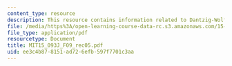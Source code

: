 ```yaml
---
content_type: resource
description: This resource contains information related to Dantzig-Wolfe decomposition.
file: /media/https%3A/open-learning-course-data-rc.s3.amazonaws.com/15-093j-optimization-methods-fall-2009/ee3c4b878151ad726efb597f7701c3aa_MIT15_093J_F09_rec05.pdf
file_type: application/pdf
resourcetype: Document
title: MIT15_093J_F09_rec05.pdf
uid: ee3c4b87-8151-ad72-6efb-597f7701c3aa
---
```

